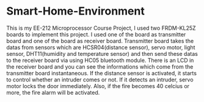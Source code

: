 # Smart-Home-Environment
This is my EE-212 Microprocessor Course Project, I used two FRDM-KL25Z boards to implement this project. I used one of the board as transmitter board and one of the board as receiver board. Transmitter board takes the datas from sensors which are HCSR04(distance sensor), servo motor, light sensor, DHT11(humidity and temperature sensor) and then send these datas to the receiver board via using HC05 bluetooth module. There is an LCD in the receiver board and you can see the informations which come from the transmitter board instantaneous. If the distance sensor is activated, it starts to control whether an intruder comes or not. If it detects an intruder, servo motor locks the door immediately. Also, if the fire becomes 40 celcius or more, the fire alarm will be activated.
